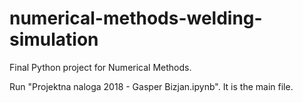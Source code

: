 # numerical-methods-welding-simulation
Final Python project for Numerical Methods.

Run "Projektna naloga 2018 - Gasper Bizjan.ipynb". It is the main file.
